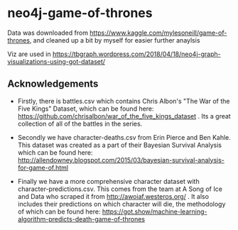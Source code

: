 # neo4j-game-of-thrones

Data was downloaded from https://www.kaggle.com/mylesoneill/game-of-thrones, and cleaned up a bit by myself for easier further anaylsis

Viz are used in https://tbgraph.wordpress.com/2018/04/18/neo4j-graph-visualizations-using-got-dataset/

## Acknowledgements
* Firstly, there is battles.csv which contains Chris Albon's "The
War of the Five Kings" Dataset, which can be found here:
https://github.com/chrisalbon/war_of_the_five_kings_dataset . Its a
great collection of all of the battles in the series.

* Secondly we have character-deaths.csv from Erin Pierce and Ben
Kahle. This dataset was created as a part of their Bayesian Survival
Analysis which can be found here:
http://allendowney.blogspot.com/2015/03/bayesian-survival-analysis-for-game-of.html

* Finally we have a more comprehensive character dataset with
character-predictions.csv. This comes from the team at A Song of Ice and Data who scraped it from http://awoiaf.westeros.org/ . It
also includes their predictions on which character will die, the
methodology of which can be found here:
https://got.show/machine-learning-algorithm-predicts-death-game-of-thrones
